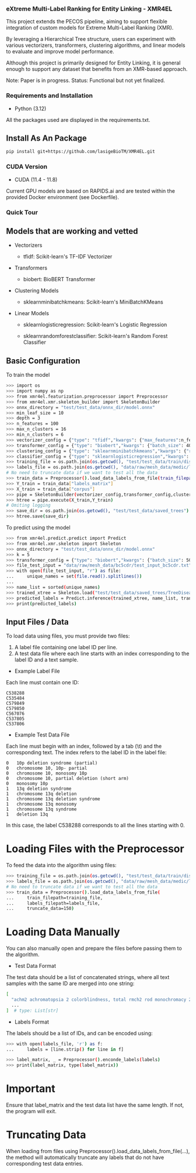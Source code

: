 ### eXtreme Multi-Label Ranking for Entity Linking - XMR4EL

This project extends the PECOS pipeline, aiming to support flexible integration of custom models for Extreme Multi-Label Ranking (XMR).

By leveraging a Hierarchical Tree structure, users can experiment with various vectorizers, transformers, clustering algorithms, and linear models to evaluate and improve model performance.

Although this project is primarily designed for Entity Linking, it is general enough to support any dataset that benefits from an XMR-based approach.

Note: Paper is in progress.
Status: Functional but not yet finalized.

### Requirements and Installation

* Python (3.12)

All the packages used are displayed in the requirements.txt.

## Install As An Package

```bash
pip install git+https://github.com/lasigeBioTM/XMR4EL.git
```

### CUDA Version

* CUDA (11.4 - 11.8)

Current GPU models are based on RAPIDS.ai and are tested within the provided Docker environment (see Dockerfile).

### Quick Tour

## Models that are working and vetted

* Vectorizers

    - tfidf: Scikit-learn's TF-IDF Vectorizer

* Transformers

    - biobert: BioBERT Transformer

* Clustering Models

    - sklearnminibatchkmeans: Scikit-learn's MiniBatchKMeans

* Linear Models

    - sklearnlogisticregression: Scikit-learn's Logistic Regression
    
    - sklearnrandomforestclassifier: Scikit-learn's Random Forest Classifier

## Basic Configuration

To train the model

```bash
>>> import os
>>> import numpy as np
>>> from xmr4el.featurization.preprocessor import Preprocessor
>>> from xmr4el.xmr.skeleton_builder import SkeletonBuilder
>>> onnx_directory = "test/test_data/onnx_dir/model.onnx"
>>> min_leaf_size = 10
>>> depth = 3
>>> n_features = 100
>>> max_n_clusters = 16
>>> min_n_clusters = 6
>>> vectorizer_config = {"type": "tfidf","kwargs": {"max_features":n_features}}
>>> transformer_config = {"type": "biobert","kwargs": {"batch_size": 400, "onnx_directory": onnx_directory}}
>>> clustering_config = {"type": "sklearnminibatchkmeans","kwargs": {"random_state": 0,"max_iter": 300}}
>>> classifier_config = {"type": "sklearnlogisticregression","kwargs": {"n_jobs": -1,"random_state": 0,"penalty":"l2","C": 1.0,"solver":"lbfgs","max_iter":1000}}
>>> training_file = os.path.join(os.getcwd(), "test/test_data/train/disease/train_Disease_100.txt")
>>> labels_file = os.path.join(os.getcwd(), "data/raw/mesh_data/medic/labels.txt")
# No need to truncate data if we want to test all the data
>>> train_data = Preprocessor().load_data_labels_from_file(train_filepath=training_file,labels_filepath=labels_file,truncate_data=150)
>>> Y_train = train_data["labels_matrix"]
>>> X_train = train_data["corpus"]
>>> pipe = SkeletonBuilder(vectorizer_config,transformer_config,clustering_config,classifier_config,n_features,max_n_clusters,min_n_clusters,min_leaf_size,depth,dtype=np.float32)
>>> htree = pipe.execute(X_train,Y_train)
# Omiting logging
>>> save_dir = os.path.join(os.getcwd(), "test/test_data/saved_trees")  # Ensure this path is correct and writable
>>> htree.save(save_dir)
```

To predict using the model

```bash
>>> from xmr4el.predict.predict import Predict
>>> from xmr4el.xmr.skeleton import Skeleton
>>> onnx_directory = "test/test_data/onnx_dir/model.onnx"
>>> k = 5
>>> transformer_config = {"type": "biobert","kwargs": {"batch_size": 500, "onnx_directory": onnx_directory}}
>>> file_test_input = "data/raw/mesh_data/bc5cdr/test_input_bc5cdr.txt"
>>> with open(file_test_input, "r") as file:
...     unique_names = set(file.read().splitlines())
...
>>> name_list = sorted(unique_names)
>>> trained_xtree = Skeleton.load("test/test_data/saved_trees/TreeDisease100_LG")
>>> predicted_labels = Predict.inference(trained_xtree, name_list, transformer_config, k=k)
>>> print(predicted_labels)
```

## Input Files / Data

To load data using files, you must provide two files:

1. A label file containing one label ID per line.
2. A test data file where each line starts with an index corresponding to the label ID and a text sample.

* Example Label File

Each line must contain one ID:

```text
C538288
C535484
C579849
C579850
C567076
C537805
C537806
```

* Example Test Data File

Each line must begin with an index, followed by a tab (\t) and the corresponding text. The index refers to the label ID in the label file:

```text
0	10p deletion syndrome (partial)
0	chromosome 10, 10p- partial
0	chromosome 10, monosomy 10p
0	chromosome 10, partial deletion (short arm)
0	monosomy 10p
1	13q deletion syndrome
1	chromosome 13q deletion
1	chromosome 13q deletion syndrome
1	chromosome 13q monosomy
1	chromosome 13q syndrome
1	deletion 13q
```

In this case, the label C538288 corresponds to all the lines starting with 0.

# Loading Files with the Preprocessor

To feed the data into the algorithm using files:

```bash
>>> training_file = os.path.join(os.getcwd(), "test/test_data/train/disease/train_Disease_100.txt")
>>> labels_file = os.path.join(os.getcwd(), "data/raw/mesh_data/medic/labels.txt")
# No need to truncate data if we want to test all the data
>>> train_data = Preprocessor().load_data_labels_from_file(
...     train_filepath=training_file,
...     labels_filepath=labels_file,
...     truncate_data=150)
```

# Loading Data Manually

You can also manually open and prepare the files before passing them to the algorithm.

* Test Data Format

The test data should be a list of concatenated strings, where all text samples with the same ID are merged into one string:

```bash
[
  "achm2 achromatopsia 2 colorblindness, total rmch2 rod monochromacy 2 ...",
  ...
]  # type: List[str]
```

* Labels Format

The labels should be a list of IDs, and can be encoded using:

```bash
>>> with open(labels_file, 'r') as f:
...     labels = [line.strip() for line in f]

>>> label_matrix, _ = Preprocessor().enconde_labels(labels)
>>> print(label_matrix, type(label_matrix))
```

# Important

Ensure that label_matrix and the test data list have the same length. If not, the program will exit.

# Truncating Data

When loading from files using Preprocessor().load_data_labels_from_file(...), the method will automatically truncate any labels that do not have corresponding test data entries.






